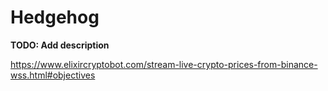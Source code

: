 # Hedgehog

**TODO: Add description**

https://www.elixircryptobot.com/stream-live-crypto-prices-from-binance-wss.html#objectives

